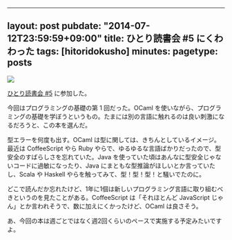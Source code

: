   ---
layout: post
pubdate: "2014-07-12T23:59:59+09:00"
title: ひとり読書会 #5 にくわわった
tags: [hitoridokusho]
minutes:
pagetype: posts
---
![](http://img.bouzuya.net/2014-07-12.png)

[ひとり読書会 #5][hitoridokusho#5] に参加した。

今回はプログラミングの基礎の第 1 回だった。OCaml を使いながら、プログラミングの基礎を学ぼうというもの。たまには別の言語に触れるのは良い刺激になるだろうと、この本を選んだ。

型エラーを何度も出す。OCaml は型に関しては、きちんとしているイメージ。最近は CoffeeScript やら Ruby やらで、ゆるゆるな言語ばかりだったので、型安全のすばらしさを忘れていた。Java を使っていた頃はあんなに型安全じゃないコードに過敏になったり、Java にまともな型推論がほしいとか言っていたし、Scala や Haskell やらを触ってみて、型！型！型！と騒いでたのに。

どこで読んだか忘れたけど、1年に1個は新しいプログラミング言語に取り組むべきというのを見たことがある。CoffeeScript は「それほとんど JavaScript じゃん」とか言われそうで、数に加えにくかったけど、OCaml は良さそう。

あ、今回の本は週ごとではなく週2回くらいのペースで実施する予定みたいですよ。

[hitoridokusho#5]: https://github.com/hitoridokusho/hitoridokusho/wiki/5
